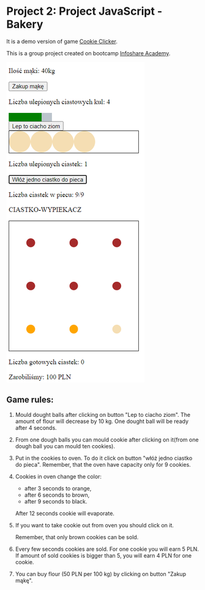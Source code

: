 # Project 2: Project JavaScript - Bakery

It is a demo version of game [Cookie Clicker](http://orteil.dashnet.org/cookieclicker/).

This is a group project created on bootcamp [Infoshare Academy](https://github.com/infoshareacademy/).

![Bakery Game](/images/bakery.png)

## Game rules:

1. Mould dought balls after clicking on button "Lep to ciacho ziom". The amount of flour will decrease by 10 kg. One dought ball will be ready after 4 seconds.

2. From one dough balls you can mould cookie after clicking on it(from one dough ball you can mould ten cookies).

3. Put in the cookies to oven. To do it click on button "włóż jedno ciastko do pieca". Remember, that the oven have capacity only for 9 cookies.

4. Cookies in oven change the color:

   - after 3 seconds to orange,
   - after 6 seconds to brown,
   - after 9 seconds to black.

   After 12 seconds cookie will evaporate.

5. If you want to take cookie out from oven you should click on it.

   Remember, that only brown cookies can be sold.

6. Every few seconds cookies are sold. For one cookie you will earn 5 PLN. If amount of sold cookies is bigger than 5, you will earn 4 PLN for one cookie.

7. You can buy flour (50 PLN per 100 kg) by clicking on button "Zakup mąkę".
